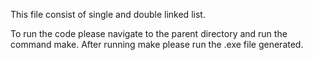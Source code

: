 This file consist of single and double linked list.

To run the code please navigate to the parent directory and run the command make. After running make please run the .exe file generated.

